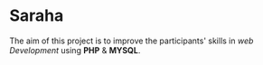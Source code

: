 # Saraha

The aim of this project is to improve the participants' skills in *web Development* using **PHP** & **MYSQL**.
